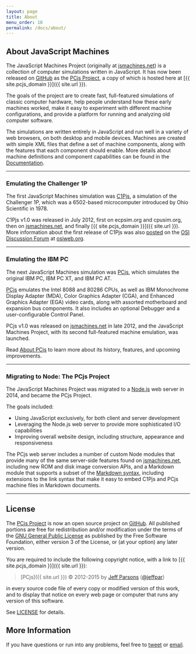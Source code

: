 ```yaml
---
layout: page
title: About
menu_order: 10
permalink: /docs/about/
---
```


## About JavaScript Machines

The JavaScript Machines Project (originally at [jsmachines.net](http://jsmachines.net/)) is a collection of computer
simulations written in JavaScript.  It has now been released on [GitHub](https://github.com/) as the
[PCjs Project](https://github.com/jeffpar/pcjs), a copy of which is hosted here at [{{ site.pcjs_domain }}]({{ site.url }}).

The goals of the project are to create fast, full-featured simulations of classic computer
hardware, help people understand how these early machines worked, make it easy to experiment with different machine
configurations, and provide a platform for running and analyzing old computer software.

The simulations are written entirely in JavaScript and run well in a variety of web browsers, on both
desktop and mobile devices.  Machines are created with simple XML files that define a set of machine components,
along with the features that each component should enable.  More details about machine definitions and component
capabilities can be found in the [Documentation](/docs/).

---

### Emulating the Challenger 1P

The first JavaScript Machines simulation was [C1Pjs](/docs/c1pjs/), a simulation of the
Challenger 1P, which was a 6502-based microcomputer introduced by Ohio Scientific in 1978.

C1Pjs v1.0 was released in July 2012, first on ecpsim.org and cpusim.org, then on [jsmachines.net](http://jsmachines.net/c1pjs),
and finally [{{ site.pcjs_domain }}]({{ site.url }}). More information about the first release of C1Pjs was also 
[posted](http://osiweb.org/osiforum/viewtopic.php?f=3&t=103) on the [OSI Discussion Forum](http://osiweb.org/osiforum/index.php)
at [osiweb.org](http://osiweb.org/).

---

### Emulating the IBM PC

The next JavaScript Machines simulation was [PCjs](/docs/about/pcjs/), which simulates the original IBM PC, IBM PC XT,
and IBM PC AT.

[PCjs](/docs/about/pcjs/) emulates the Intel 8088 and 80286 CPUs, as well as IBM Monochrome Display Adapter (MDA),
Color Graphics Adapter (CGA), and Enhanced Graphics Adapter (EGA) video cards, along with assorted motherboard and
expansion bus components.  It also includes an optional Debugger and a user-configurable Control Panel.

PCjs v1.0 was released on [jsmachines.net](http://jsmachines.net/) in late 2012, and the JavaScript Machines Project,
with its second full-featured machine emulation, was launched.

Read [About PCjs](/docs/about/pcjs/) to learn more about its history, features, and upcoming improvements.

---

### Migrating to Node: The PCjs Project

The JavaScript Machines Project was migrated to a [Node.js](http://nodejs.org) web server in 2014, and became the
PCjs Project.

The goals included:

- Using JavaScript exclusively, for both client and server development
- Leveraging the Node.js web server to provide more sophisticated I/O capabilities
- Improving overall website design, including structure, appearance and responsiveness

The PCjs web server includes a number of custom Node modules that provide many of the same server-side features
found on [jsmachines.net](http://jsmachines.net/), including new ROM and disk image conversion APIs, and a
Markdown module that supports a subset of the [Markdown syntax](http://daringfireball.net/projects/markdown/syntax),
including extensions to the link syntax that make it easy to embed C1Pjs and PCjs machine files in Markdown documents.

---

License
---
The [PCjs Project](https://github.com/jeffpar/pcjs) is now an open source project on [GitHub](http://github.com/).
All published portions are free for redistribution and/or modification under the terms of the
[GNU General Public License](/LICENSE) as published by the Free Software Foundation, either version 3 of the License,
or (at your option) any later version.

You are required to include the following copyright notice, with a link to [{{ site.pcjs_domain }}]({{ site.url }}):

> [PCjs]({{ site.url }}) © 2012-2015 by [Jeff Parsons](mailto:Jeff@pcjs.org) ([@jeffpar](http://twitter.com/jeffpar))

in every source code file of every copy or modified version of this work, and to display that notice on every web page
or computer that runs any version of this software.

See [LICENSE](/LICENSE) for details.

More Information
---
If you have questions or run into any problems, feel free to [tweet](http://twitter.com/jeffpar) or
[email](mailto:Jeff@pcjs.org).

